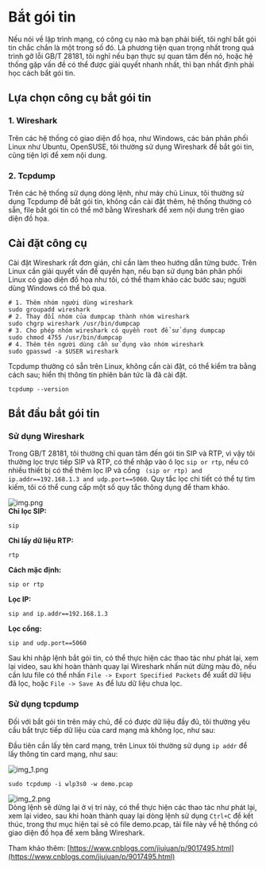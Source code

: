 <!-- 抓包 -->
# Bắt gói tin

Nếu nói về lập trình mạng, có công cụ nào mà bạn phải biết, tôi nghĩ bắt gói tin chắc chắn là một trong số đó. Là phương tiện quan trọng nhất trong quá trình gỡ lỗi GB/T 28181, tôi nghĩ nếu bạn thực sự quan tâm đến nó, hoặc hệ thống gặp vấn đề có thể được giải quyết nhanh nhất, thì bạn nhất định phải học cách bắt gói tin.

## Lựa chọn công cụ bắt gói tin
### 1. Wireshark
Trên các hệ thống có giao diện đồ họa, như Windows, các bản phân phối Linux như Ubuntu, OpenSUSE, tôi thường sử dụng Wireshark để bắt gói tin, cũng tiện lợi để xem nội dung.

### 2. Tcpdump
Trên các hệ thống sử dụng dòng lệnh, như máy chủ Linux, tôi thường sử dụng Tcpdump để bắt gói tin, không cần cài đặt thêm, hệ thống thường có sẵn, file bắt gói tin có thể mở bằng Wireshark để xem nội dung trên giao diện đồ họa.

## Cài đặt công cụ
Cài đặt Wireshark rất đơn giản, chỉ cần làm theo hướng dẫn từng bước. Trên Linux cần giải quyết vấn đề quyền hạn, nếu bạn sử dụng bản phân phối Linux có giao diện đồ họa như tôi, có thể tham khảo các bước sau; người dùng Windows có thể bỏ qua.

```shell
# 1. Thêm nhóm người dùng wireshark
sudo groupadd wireshark
# 2. Thay đổi nhóm của dumpcap thành nhóm wireshark
sudo chgrp wireshark /usr/bin/dumpcap
# 3. Cho phép nhóm wireshark có quyền root để sử dụng dumpcap
sudo chmod 4755 /usr/bin/dumpcap
# 4. Thêm tên người dùng cần sử dụng vào nhóm wireshark
sudo gpasswd -a $USER wireshark
```

Tcpdump thường có sẵn trên Linux, không cần cài đặt, có thể kiểm tra bằng cách sau; hiển thị thông tin phiên bản tức là đã cài đặt.

```shell
tcpdump --version
```

## Bắt đầu bắt gói tin
### Sử dụng Wireshark
Trong GB/T 28181, tôi thường chỉ quan tâm đến gói tin SIP và RTP, vì vậy tôi thường lọc trực tiếp SIP và RTP, có thể nhập vào ô lọc `sip or rtp`, nếu có nhiều thiết bị có thể thêm lọc IP và cổng ` (sip or rtp) and ip.addr==192.168.1.3 and udp.port==5060`. Quy tắc lọc chi tiết có thể tự tìm kiếm, tôi có thể cung cấp một số quy tắc thông dụng để tham khảo.

![img.png](_media/img.png)  
**Chỉ lọc SIP:**
```shell
sip
```
**Chỉ lấy dữ liệu RTP:**
```shell
rtp
```
**Cách mặc định:**
```shell
sip or rtp
```
**Lọc IP:**
```shell
sip and ip.addr==192.168.1.3
```
**Lọc cổng:**
```shell
sip and udp.port==5060
```

Sau khi nhập lệnh bắt gói tin, có thể thực hiện các thao tác như phát lại, xem lại video, sau khi hoàn thành quay lại Wireshark nhấn nút dừng màu đỏ, nếu cần lưu file có thể nhấn `File -> Export Specified Packets` để xuất dữ liệu đã lọc, hoặc `File -> Save As` để lưu dữ liệu chưa lọc.

### Sử dụng tcpdump
Đối với bắt gói tin trên máy chủ, để có được dữ liệu đầy đủ, tôi thường yêu cầu bắt trực tiếp dữ liệu của card mạng mà không lọc, như sau:

Đầu tiên cần lấy tên card mạng, trên Linux tôi thường sử dụng `ip addr` để lấy thông tin card mạng, như sau:

![img_1.png](_media/img_1.png)
```shell
sudo tcpdump -i wlp3s0 -w demo.pcap
```
![img_2.png](_media/img_2.png)  
Dòng lệnh sẽ dừng lại ở vị trí này, có thể thực hiện các thao tác như phát lại, xem lại video, sau khi hoàn thành quay lại dòng lệnh sử dụng `Ctrl+C` để kết thúc, trong thư mục hiện tại sẽ có file demo.pcap, tải file này về hệ thống có giao diện đồ họa để xem bằng Wireshark.

Tham khảo thêm: [https://www.cnblogs.com/jiujuan/p/9017495.html](https://www.cnblogs.com/jiujuan/p/9017495.html)

